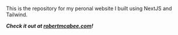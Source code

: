 This is the repository for my peronal website I built using NextJS and Tailwind.

**_Check it out at [robertmcabee.com](http://robertmcabee.com)!_**
